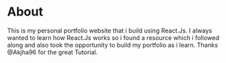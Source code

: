 # About

This is my personal portfolio website that i build using React.Js. I always wanted to learn how React.Js works so i found a resource which i followed along and also took the opportunity to build my portfolio as i learn. Thanks @Akjha96 for the great Tutorial.

